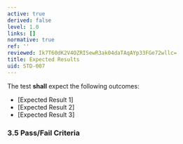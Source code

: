 ```yaml
---
active: true
derived: false
level: 1.0
links: []
normative: true
ref: ''
reviewed: Ik7T60dK2V4OZRISewR3ak04daTAqAYp33FGe72wllc=
title: Expected Results
uid: STD-007
---
```


The test **shall** expect the following outcomes:
- [Expected Result 1]
- [Expected Result 2]
- [Expected Result 3]

### 3.5 Pass/Fail Criteria